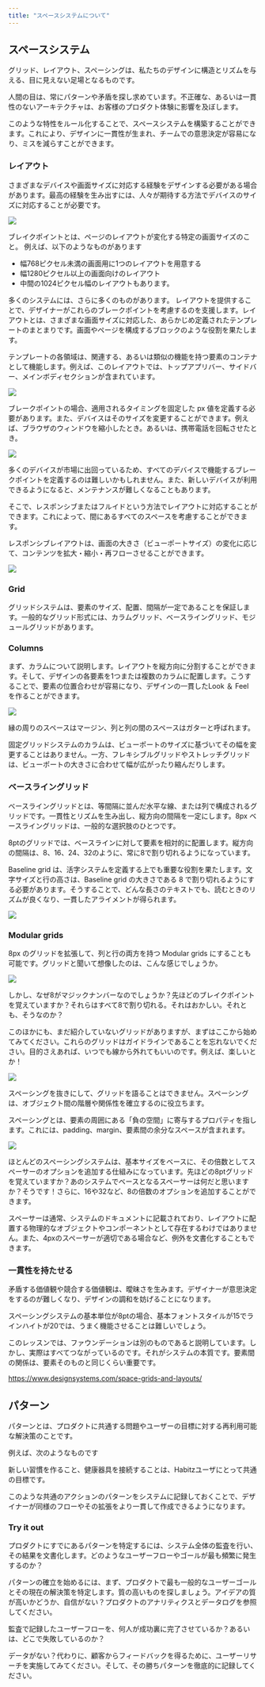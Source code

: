 ```yaml
---
title: "スペースシステムについて"
---
```

## スペースシステム
グリッド、レイアウト、スペーシングは、私たちのデザインに構造とリズムを与える、目に見えない足場となるものです。

人間の目は、常にパターンや矛盾を探し求めています。不正確な、あるいは一貫性のないアーキテクチャは、お客様のプロダクト体験に影響を及ぼします。

このような特性をルール化することで、スペースシステムを構築することができます。これにより、デザインに一貫性が生まれ、チームでの意思決定が容易になり、ミスを減らすことができます。

### レイアウト
さまざまなデバイスや画面サイズに対応する経験をデザインする必要がある場合があります。最高の経験を生み出すには、人々が期待する方法でデバイスのサイズに対応することが必要です。

![](https://storage.googleapis.com/zenn-user-upload/027bd7be13a1-20230604.png)

ブレイクポイントとは、ページのレイアウトが変化する特定の画面サイズのこと。
例えば、以下のようなものがあります

- 幅768ピクセル未満の画面用に1つのレイアウトを用意する
- 幅1280ピクセル以上の画面向けのレイアウト
- 中間の1024ピクセル幅のレイアウトもあります。

多くのシステムには、さらに多くのものがあります。
レイアウトを提供することで、デザイナーがこれらのブレークポイントを考慮するのを支援します。レイアウトとは、さまざまな画面サイズに対応した、あらかじめ定義されたテンプレートのまとまりです。画面やページを構成するブロックのような役割を果たします。

テンプレートの各領域は、関連する、あるいは類似の機能を持つ要素のコンテナとして機能します。例えば、このレイアウトでは、トップアプリバー、サイドバー、メインボディセクションが含まれています。

![](https://storage.googleapis.com/zenn-user-upload/068a41ed7b1e-20230604.png)

ブレークポイントの場合、適用されるタイミングを固定した px 値を定義する必要があります。また、デバイスはそのサイズを変更することができます。例えば、ブラウザのウィンドウを縮小したとき。あるいは、携帯電話を回転させたとき。

![](https://storage.googleapis.com/zenn-user-upload/7ad5da9eefbf-20230604.gif)

多くのデバイスが市場に出回っているため、すべてのデバイスで機能するブレークポイントを定義するのは難しいかもしれません。また、新しいデバイスが利用できるようになると、メンテナンスが難しくなることもあります。

そこで、レスポンシブまたはフルイドという方法でレイアウトに対応することができます。これによって、間にあるすべてのスペースを考慮することができます。

レスポンシブレイアウトは、画面の大きさ（ビューポートサイズ）の変化に応じて、コンテンツを拡大・縮小・再フローさせることができます。

![](https://storage.googleapis.com/zenn-user-upload/1d3f8fae3681-20230604.gif)

### Grid
グリッドシステムは、要素のサイズ、配置、間隔が一定であることを保証します。一般的なグリッド形式には、カラムグリッド、ベースライングリッド、モジュールグリッドがあります。

### Columns
まず、カラムについて説明します。レイアウトを縦方向に分割することができます。そして、デザインの各要素を1つまたは複数のカラムに配置します。こうすることで、要素の位置合わせが容易になり、デザインの一貫したLook ＆ Feel を作ることができます。

![](https://storage.googleapis.com/zenn-user-upload/ffe245d10baa-20230604.png)

縁の周りのスペースはマージン、列と列の間のスペースはガターと呼ばれます。

固定グリッドシステムのカラムは、ビューポートのサイズに基づいてその幅を変更することはありません。一方、フレキシブルグリッドやストレッチグリッドは、ビューポートの大きさに合わせて幅が広がったり縮んだりします。

### ベースライングリッド
ベースライングリッドとは、等間隔に並んだ水平な線、または列で構成されるグリッドです。一貫性とリズムを生み出し、縦方向の間隔を一定にします。8px ベースライングリッドは、一般的な選択肢のひとつです。

8ptのグリッドでは、ベースラインに対して要素を相対的に配置します。縦方向の間隔は、8、16、24、32のように、常に8で割り切れるようになっています。

Baseline grid は、活字システムを定義する上でも重要な役割を果たします。文字サイズと行の高さは、Baseline grid の大きさである 8 で割り切れるようにする必要があります。そうすることで、どんな長さのテキストでも、読むときのリズムが良くなり、一貫したアライメントが得られます。

![](https://storage.googleapis.com/zenn-user-upload/964ae7c54100-20230604.png)


### Modular grids
8px のグリッドを拡張して、列と行の両方を持つ Modular grids にすることも可能です。グリッドと聞いて想像したのは、こんな感じでしょうか。

![](https://storage.googleapis.com/zenn-user-upload/27b85bfe96b9-20230604.png)

しかし、なぜ8がマジックナンバーなのでしょうか？先ほどのブレイクポイントを覚えていますか？それらはすべて8で割り切れる。それはおかしい。それとも、そうなのか？

このほかにも、まだ紹介していないグリッドがありますが、まずはここから始めてみてください。これらのグリッドはガイドラインであることを忘れないでください。目的さえあれば、いつでも線から外れてもいいのです。例えば、楽しいとか！

![](https://storage.googleapis.com/zenn-user-upload/bb93ea159de1-20230604.png)

スペーシングを抜きにして、グリッドを語ることはできません。スペーシングは、オブジェクト間の階層や関係性を確立するのに役立ちます。

スペーシングとは、要素の周囲にある「負の空間」に寄与するプロパティを指します。これには、padding、margin、要素間の余分なスペースが含まれます。

![](https://storage.googleapis.com/zenn-user-upload/b1ebafed224f-20230604.png)

ほとんどのスペーシングシステムは、基本サイズをベースに、その倍数としてスペーサーのオプションを追加する仕組みになっています。先ほどの8ptグリッドを覚えていますか？あのシステムでベースとなるスペーサーは何だと思いますか？そうです！さらに、16や32など、8の倍数のオプションを追加することができます。

スペーサーは通常、システムのドキュメントに記載されており、レイアウトに配置する物理的なオブジェクトやコンポーネントとして存在するわけではありません。また、4pxのスペーサーが適切である場合など、例外を文書化することもできます。

### 一貫性を持たせる
矛盾する価値観や競合する価値観は、曖昧さを生みます。デザイナーが意思決定をするのが難しくなり、デザインの調和を妨げることになります。

スペーシングシステムの基本単位が8ptの場合、基本フォントスタイルが15でラインハイトが20では、うまく機能させることは難しいでしょう。

このレッスンでは、ファウンデーションは別のものであると説明しています。しかし、実際はすべてつながっているのです。それがシステムの本質です。要素間の関係は、要素そのものと同じくらい重要です。

https://www.designsystems.com/space-grids-and-layouts/

## パターン
パターンとは、プロダクトに共通する問題やユーザーの目標に対する再利用可能な解決策のことです。

例えば、次のようなものです

新しい習慣を作ること、健康器具を接続することは、Habitzユーザにとって共通の目標です。

このような共通のアクションのパターンをシステムに記録しておくことで、デザイナーが同様のフローやその拡張をより一貫して作成できるようになります。

### Try it out
プロダクトにすでにあるパターンを特定するには、システム全体の監査を行い、その結果を文書化します。どのようなユーザーフローやゴールが最も頻繁に発生するのか？

パターンの確立を始めるには、まず、プロダクトで最も一般的なユーザーゴールとその現在の解決策を特定します。質の高いものを探しましょう。アイデアの質が高いかどうか、自信がない？プロダクトのアナリティクスとデータログを参照してください。

監査で記録したユーザーフローを、何人が成功裏に完了させているか？あるいは、どこで失敗しているのか？

データがない？代わりに、顧客からフィードバックを得るために、ユーザーリサーチを実施してみてください。そして、その勝ちパターンを徹底的に記録してください。